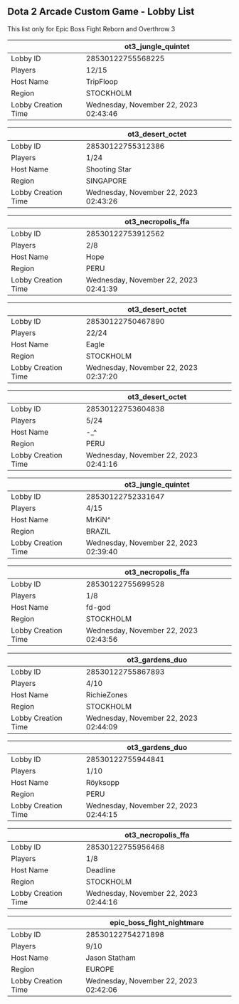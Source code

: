 ## Dota 2 Arcade Custom Game - Lobby List

This list only for Epic Boss Fight Reborn and Overthrow 3

|  | ot3_jungle_quintet |
| ------ | ------ |
| Lobby ID | 28530122755568225 |
| Players | 12/15 |
| Host Name | TripFloop |
| Region | STOCKHOLM |
| Lobby Creation Time | Wednesday, November 22, 2023 02:43:46 |


|  | ot3_desert_octet |
| ------ | ------ |
| Lobby ID | 28530122755312386 |
| Players | 1/24 |
| Host Name | Shooting Star |
| Region | SINGAPORE |
| Lobby Creation Time | Wednesday, November 22, 2023 02:43:26 |


|  | ot3_necropolis_ffa |
| ------ | ------ |
| Lobby ID | 28530122753912562 |
| Players | 2/8 |
| Host Name | Hope |
| Region | PERU |
| Lobby Creation Time | Wednesday, November 22, 2023 02:41:39 |


|  | ot3_desert_octet |
| ------ | ------ |
| Lobby ID | 28530122750467890 |
| Players | 22/24 |
| Host Name | Eagle |
| Region | STOCKHOLM |
| Lobby Creation Time | Wednesday, November 22, 2023 02:37:20 |


|  | ot3_desert_octet |
| ------ | ------ |
| Lobby ID | 28530122753604838 |
| Players | 5/24 |
| Host Name | -_^ |
| Region | PERU |
| Lobby Creation Time | Wednesday, November 22, 2023 02:41:16 |


|  | ot3_jungle_quintet |
| ------ | ------ |
| Lobby ID | 28530122752331647 |
| Players | 4/15 |
| Host Name | MrKiN^ |
| Region | BRAZIL |
| Lobby Creation Time | Wednesday, November 22, 2023 02:39:40 |


|  | ot3_necropolis_ffa |
| ------ | ------ |
| Lobby ID | 28530122755699528 |
| Players | 1/8 |
| Host Name | fd-god |
| Region | STOCKHOLM |
| Lobby Creation Time | Wednesday, November 22, 2023 02:43:56 |


|  | ot3_gardens_duo |
| ------ | ------ |
| Lobby ID | 28530122755867893 |
| Players | 4/10 |
| Host Name | RichieZones |
| Region | STOCKHOLM |
| Lobby Creation Time | Wednesday, November 22, 2023 02:44:09 |


|  | ot3_gardens_duo |
| ------ | ------ |
| Lobby ID | 28530122755944841 |
| Players | 1/10 |
| Host Name | Röyksopp |
| Region | PERU |
| Lobby Creation Time | Wednesday, November 22, 2023 02:44:15 |


|  | ot3_necropolis_ffa |
| ------ | ------ |
| Lobby ID | 28530122755956468 |
| Players | 1/8 |
| Host Name | Deadline |
| Region | STOCKHOLM |
| Lobby Creation Time | Wednesday, November 22, 2023 02:44:16 |


|  | epic_boss_fight_nightmare |
| ------ | ------ |
| Lobby ID | 28530122754271898 |
| Players | 9/10 |
| Host Name | Jason Statham |
| Region | EUROPE |
| Lobby Creation Time | Wednesday, November 22, 2023 02:42:06 |


